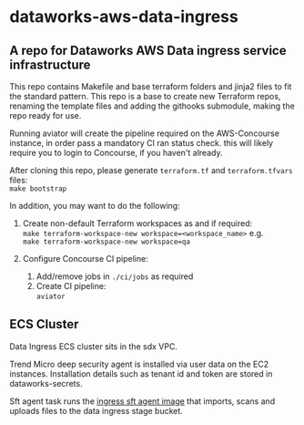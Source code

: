 # dataworks-aws-data-ingress

## A repo for Dataworks AWS Data ingress service infrastructure

This repo contains Makefile and base terraform folders and jinja2 files to fit the standard pattern.
This repo is a base to create new Terraform repos, renaming the template files and adding the githooks submodule, making the repo ready for use.

Running aviator will create the pipeline required on the AWS-Concourse instance, in order pass a mandatory CI ran status check.  this will likely require you to login to Concourse, if you haven't already.

After cloning this repo, please generate `terraform.tf` and `terraform.tfvars` files:  
`make bootstrap`

In addition, you may want to do the following: 

1. Create non-default Terraform workspaces as and if required:  
    `make terraform-workspace-new workspace=<workspace_name>` e.g.  
    ```make terraform-workspace-new workspace=qa```

1. Configure Concourse CI pipeline:
    1. Add/remove jobs in `./ci/jobs` as required 
    1. Create CI pipeline:  
`aviator`


## ECS Cluster 

Data Ingress ECS cluster sits in the sdx VPC.

Trend Micro deep security agent is installed via user data on the EC2 instances. Installation details such as tenant id and token are stored in dataworks-secrets.

Sft agent task runs the [ingress sft agent image](https://github.com/dwp/dataworks-ingress_sft-agent) that imports, scans and uploads files to the data ingress stage bucket.
